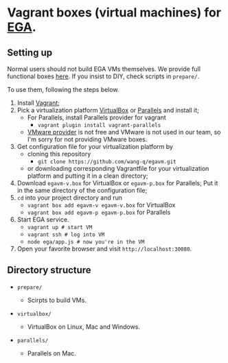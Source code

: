 # Vagrant boxes (virtual machines) for [EGA](http://ega.nju.edu.cn).

## Setting up

Normal users should not build EGA VMs themselves. We provide full functional boxes [here](http://ega.nju.edu.cn/download). If you insist to DIY, check scripts in `prepare/`.

To use them, following the steps below.

1. Install [Vagrant](https://www.vagrantup.com/downloads.html);
2. Pick a virtualization platform [VirtualBox](https://www.virtualbox.org/wiki/Downloads) or [Parallels](http://www.parallels.com/products/desktop/) and install it;
    + For Parallels, install Parallels provider for vagrant
        - `vagrant plugin install vagrant-parallels`
    + [VMware provider](http://www.vagrantup.com/vmware) is not free and VMware is not used in our team, so I'm sorry for not providing VMware boxes.
3. Get configuration file for your virtualization platform by
    + cloning this repository
        - `git clone https://github.com/wang-q/egavm.git`
    + or downloading corresponding Vagrantfile for your virtualization platform and putting it in a clean directory;
4. Download `egavm-v.box` for VirtualBox or `egavm-p.box` for Parallels; Put it in the same directory of the configuration file;
5. `cd` into your project directory and run
    + `vagrant box add egavm-v egavm-v.box` for VirtualBox
    + `vagrant box add egavm-p egavm-p.box` for Parallels
6. Start EGA service.
    + `vagrant up # start VM`
    + `vagrant ssh # log into VM`
    + `node ega/app.js # now you're in the VM`
7. Open your favorite browser and visit `http://localhost:30080`.

## Directory structure

* `prepare/`
    + Scirpts to build VMs.

* `virtualbox/`
    + VirtualBox on Linux, Mac and Windows.

* `parallels/`
    + Parallels on Mac.
